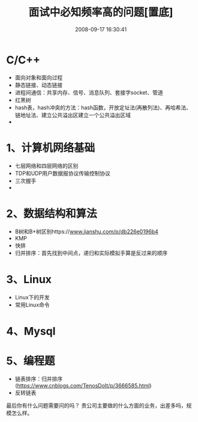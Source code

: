 ﻿---
layout: '[default_layout]'   
title: 面试中必知频率高的问题[置底]                      
date: 2008-09-17 16:30:41  
toc: true                  
tags:                        
- 算法
- C
- C++
- 计算机网络

categories:                  
- 面试

---
<!--more-->
# C/C++
- 面向对象和面向过程
- 静态链接、动态链接
- 进程间通信：共享内存、信号、消息队列、套接字socket、管道
- 红黑树
- hash表，hash冲突的方法：hash函数，开放定址法(再散列法)、再哈希法、链地址法、建立公共溢出区建立一个公共溢出区域
- 


# 1、计算机网络基础
- 七层网络和四层网络的区别
- TDP和UDP用户数据报协议传输控制协议
- 三次握手
- 

# 2、数据结构和算法
- B树和B+树区别https://www.jianshu.com/p/db226e0196b4
- KMP
- 快排
- 归并排序：首先找到中间点，递归和实际模拟手算是反过来的顺序


# 3、Linux
- Linux下的开发
- 常用Linux命令



# 4、Mysql

# 5、编程题
- 链表排序：归并排序(https://www.cnblogs.com/TenosDoIt/p/3666585.html)
- 反转链表


最后你有什么问题需要问的吗？
贵公司主要做的什么方面的业务，出差多吗，规模怎么样。







